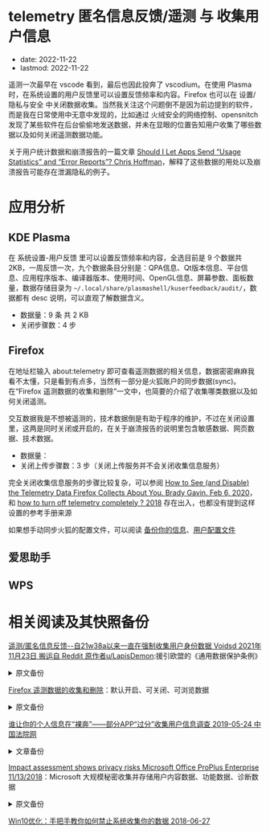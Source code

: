 # telemetry 匿名信息反馈/遥测 与 收集用户信息
- date: 2022-11-22
- lastmod: 2022-11-22

遥测一次最早在 vscode 看到，最后也因此投奔了 vscodium。在使用 Plasma 时，在系统设置的用户反馈里可以设置反馈频率和内容。Firefox 也可以在 设置/隐私与安全 中关闭数据收集。当然我关注这个问题倒不是因为前边提到的软件，而是我在日常使用中无意中发现的，比如通过 火绒安全的网络控制、opensnitch 发现了某些软件在后台偷偷地发送数据，并未在显眼的位置告知用户收集了哪些数据以及如何关闭遥测数据功能。

关于用户统计数据和崩溃报告的一篇文章 [Should I Let Apps Send “Usage Statistics” and “Error Reports”? Chris Hoffman](https://www.howtogeek.com/166021/htg-explains-why-do-so-many-apps-want-to-send-usage-statistics-and-should-i-let-them/)，解释了这些数据的用处以及崩溃报告可能存在泄漏隐私的例子。

# 应用分析
## KDE Plasma

在 系统设置-用户反馈 里可以设置反馈频率和内容，全选目前是 9 个数据共2KB，一周反馈一次，九个数据条目分别是：QPA信息、Qt版本信息、平台信息、应用程序版本、编译器版本、使用时间、OpenGL信息、屏幕参数、面板数量，数据存储目录为 `~/.local/share/plasmashell/kuserfeedback/audit/`，数据都有 desc 说明，可以直观了解数据含义。

- 数据量：9 条 共 2 KB
- 关闭步骤数：4 步

## Firefox

在地址栏输入 about:telemetry 即可查看遥测数据的相关信息，数据密密麻麻我看不太懂，只是看到有点多，当然有一部分是火狐账户的同步数据(sync)。在“Firefox 遥测数据的收集和删除”一文中，也简要的介绍了收集哪类数据以及如何关闭遥测。

交互数据我是不想被遥测的，技术数据倒是有助于程序的维护，不过在关闭设置里，这两是同时关闭或开启的，在关于崩溃报告的说明里包含敏感数据、网页数据、技术数据。

- 数据量：
- 关闭上传步骤数：3 步（关闭上传服务并不会关闭收集信息服务）

完全关闭收集信息服务的步骤比较复杂，可以参阅 [How to See (and Disable) the Telemetry Data Firefox Collects About You. Brady Gavin. Feb 6, 2020](https://www.howtogeek.com/557929/how-to-see-and-disable-the-telemetry-data-firefox-collects-about-you/)，和 [how to turn off telemetry completely ? 2018](https://support.mozilla.org/en-US/questions/1197144) 存在出入，也都没有提到这样设置的参考手册来源

如果想手动同步火狐的配置文件，可以阅读 [备份你的信息](https://support.mozilla.org/zh-CN/kb/%e5%a4%87%e4%bb%bd%e4%bd%a0%e7%9a%84%e4%bf%a1%e6%81%af)、[用户配置文件](https://support.mozilla.org/zh-CN/kb/%E7%94%A8%E6%88%B7%E9%85%8D%E7%BD%AE%E6%96%87%E4%BB%B6)

## 爱思助手
## WPS

# 相关阅读及其快照备份

[遥测/匿名信息反馈--自21w38a以来一直在强制收集用户身份数据 Voidsd 2021年11月23日 搬运自 Reddit 原作者u/LapisDemon](https://mcbar.club/d/454-21w38a):援引欧盟的《通用数据保护条例》
<details>
<summary>原文备份</summary>

Minecraft玩家们，还有Mojang和微软员工们，如果他们可能会看到这篇文章的话，大家好。
在快照21w38a开始，遥测功能被重新添加回来，但a在用户界面/启动器中并没有添加关闭该功能的选项。
总体上来看，微软至少侵犯了GDPR的数项权利（更多内容见下文）。

遥测，以前被称为匿名信息反馈（Snooper Settings），在不久前曾被移除，不过在那时你可以在设置中禁用它。
你可以通过21w38a更新日志来了解21w38a通过遥测收集哪些数据。

正如我在已关闭的bugpost遥测无法被关闭上所评论的那样，对这种更改的处理方式并不理想。

遥测应该是可选的，而且为了符合GDPR的要求，它必须是可选的。
GDPR的同意要求：https://gdpr.eu/gdpr-consent-requirements
GDPR数据主体的权利：https://gdpr.eu/tag/chapter-3
感谢/u/11people5提供的链接!
GDPR“被遗忘权”：https://gdpr.eu/right-to-be-forgotten
以及更多
如果我列出微软违反的所有GDPR的规定，那么这篇文章将会变得更长，因此我不会在这里列出。

我特别关注的是发送用户ID（XUID），即用户标识符。
这意味着用户可以被追踪，不仅是他们的电子邮件，一般来说，所有有被追踪的价值的数据都与这个用户标识符有关，例如，像聊天记录、年龄组、位置、你的IP、你的Xbox账户中连接/添加的家庭/朋友、你的游戏、游戏中的统计数据，以及更多数据，可能是比我们所知道的更多的数据挖掘（在服务条款中，它往往只是以一种含糊的、美化的、无害的方式被提及），至于哪些是出于商业原因的数据挖掘，我们最多只是在微软的服务条款和Xbox服务条款中被浅显地告知。

XUID是用于标识每个Xbox帐户的唯一用户标识符。
你用这个帐户做的任何事情都需要用到XUID，而不是仅限于Minecraft Java版。

编辑 再次说明一下这个问题，我已经被私下问过几次了。
如果游戏性能是（至少目前）遥测的唯一原因，那么XUID也被追踪就没有意义了。
肯定有其他原因，而我还没有找到Mojang或微软官方的明确、透明的声明，能够说明他们的理由到底是什么的声明。

鉴于微软的地位，以及XUID的用处，目前这似乎是一个-不为人知的-与商业有关的决定，用基本的逻辑加上基本的代码知识，你就会发现情况正收集玩家的XUID并不能帮助Mojang优化游戏。
事实上，在遥测快照发布的第二天，就出现了几个绕过遥测的MOD。
之后的几天，出现了越来越多的帮助玩家绕过遥测的mod。这应该足以说明问题。

Minecraft社区应该被公开告知，关于遥测的每一个细节，没有被美化过的诚实的细节，关于收集XUID的理由的细节。玩家应当自行决定自己是否同意遥测。

追踪XUID，找着“这可能提升游戏性能”的借口去追踪用户的个人信息，在我个人看来这并不是好事，因此我坚决反对强制性的遥测。

在快照中，唯一暗示XUID被用于改善游戏性能以外的用途的措辞是。

    “为了更好地了解我们的玩家并改善他们的体验”

然后，它继续说世界性能。

    “具体来说，我们希望在今年晚些时候的洞穴和悬崖更新的第二部分中，确保更强的世界生成性能。”

这使得它看起来--对于外行人来说--好像遥测仅仅是为了改善游戏性能而采取的，由于我们都喜欢Minecraft和Mojang，我们当然愿意在这里帮忙。
我自己也是这样做的，早在Mojang不属于微软的时候，我就自愿启用了遥测功能。

但是，"为了更好地了解我们的玩家 "和 "改善他们的体验 "是极其广泛的解释，这听起来比它实际上可能更无害。Mojang不会说：
“我们也会追踪你的XUID，虽然不需要它来提高游戏性能，但出于商业原因，微软想知道关于Minecraft用户的详情，他们只能通过将XUID添加到遥测中来达成这一目的” - 他们会指着那一句短语，并认为他们已经把关于收集XUID的理由告诉了玩家。

大多数用户不知道如何理解商业上的或政治上的言论。
如果他们知道这一切意味着什么，他们中的一些人至少会不同意，不顺从，不玩那些 "间谍版本"，不迁移。除非他们可以拒绝微软/Xbox对用户数据的一切挖掘，除非数据挖掘是100%匿名的，100%为了改进游戏，0%为了商业原因。我想自己决定是否希望微软提供给我一些商业相关的东西，而不是让我的Xbox配置文件/ XUID告诉微软我将是微软的X产品或Y产品的完美候选人。

最糟的是，大多数用户信任Mojang。
说实话，他们喜欢他们的开发者。

我个人感到失望的是-据我所知-没有一个Mojang员工向社区解释这到底意味着什么。- 顺带一提，根据GDPR的规定，Mojang必须要解释收集用户数据的原因。
我不知道Mojang是否在内部向微软表达了他们的担忧。
如果他们这么做了，但微软禁止他们公开发表任何言论，那么我收回我刚刚写的内容。
这样的话就100%是微软的问题了，至少Mojang尝试过为玩家发声。

更让我担心的是，更新日志中写道。
“目前仅在世界加载阶段有效” - “目前”，“世界加载阶段”。这暗示了将来会有更多的内容，其他的 “阶段”，更多的遥测数据被收集，而且我们还不知道我们是否可以选择拒绝这些数据收集。

我不喜欢有人在收集所有这些数据以及在未来收集那些我们不清楚的数据之前，不通过某种形式的协议文本彻底通知我，并确保我没有遗漏一些东西，比如我必须勾选的协议文本，其中向我解释了收集这些数据的所有原因（不是含糊不清的“为了更好地了解我们的玩家”，而是实际的潜在商业原因，如果这也是一个原因的话，除了“性能改进”之外的原因），我的数据被储存在哪里，传输的安全性如何，我的数据何时会被自动删除，以及是否匿名等等。我甚至不想勾选“同意所有的服务协议条款”，只想单独勾选部分内容，或者可以选择不勾选涉及隐私以及只是数据挖掘的内容。

我明白优化世界性能的重要性，但这种优化性能的方式引起了对用户隐私和数据保护的担忧，因此必须加入选择退出的选项，或者在已经存在这个选项的情况下指出它的存在。

此外，在已经收集了数据的情况下，可以选择删除这些数据，也可以选择要求对自己被收集风数据进行全面存档。

Minecraft/Xbox未被列入https://docs.microsoft.com/en-us/compliance/regulatory/gdpr-data-subject-requests
由于遥测只适用于迁移的玩家（当然也包括那些使用Microsoft账户的玩家），这应当得到官方的承认。

我强调迁移的原因是，如果玩家选择迁移，他们必须充分意识到迁移所带来的问题。所有问题。不仅是目前的问题，还有迁移后未来微软的计划。
微软究竟会收集哪些数据，在哪里收集，收集多长时间，谁会因为什么原因得到哪部分数据，以及这些个人用户数据会被如何处理。在这之后Minecraft玩家才能对是否接受它做出明智的决定。

由于遥测技术仅用于已迁移的账户（当然还有基岩版玩家），在微软的登录系统中必须有一个选择退出的选项（迁移后），而且还必须非常清楚地说明它在哪里，并被放在明显的位置，最好是在登录时。也许选择退出的选项也可以通过启动器/用户界面来实现，尽管我怀疑微软宁愿在Xbox账户的某个地方这样做，这样用户就会留在他们的生态体系中。此外，目前的Xbox账户是如此不清晰，如此难以浏览，所以用户不会马上看到它来选择退出，除非社区中的大部分玩家都对此感到不满并要求微软在登录时增加明显的选择退出选项。

此外，在我个人看来，整个迁移过程不够透明，在多次联系尝试和要求澄清之后，有关迁移的具体问题没有得到答复。

最后但同样重要的是，https://www.minecraft.net/zh-hans/privacy/gdpr 已经不是最新的了，应该尽快调整。

感谢您的阅读。如果Mojang的任何人碰巧发现了这个帖子，请考虑尝试改变这一切。
Meri

展望未来：除了遥测微软还整了哪些损人利己的东西？

Voidsd： https://www.privacycompany.eu/blogpost-en/impact-assessment-shows-privacy-risks-microsoft-office-proplus-enterprise，https://www.forbes.com/sites/emmawoollacott/2019/10/22/microsofts-eu-contracts-breach-gdpr/amp 等
</details>


[Firefox 遥测数据的收集和删除](https://support.mozilla.org/zh-CN/kb/telemetry-clientid)：默认开启、可关闭、可浏览数据
<details>
<summary>原文备份</summary>

Firefox 默认情况下会收集遥测数据。我们收集此数据是为了帮助提高 Firefox 的性能和稳定性。遥测数据由两个数据集组成：交互数据和技术数据。
什么是交互和技术数据？

交互数据包括你与 Firefox 的交互信息，如打开的标签页和窗口的数量、访问的网页数量、安装的 Firefox 附加组件的数量和类型、会话时长，以及 Mozilla 或我们的合作伙伴提供的 Firefox 功能，如与 Firefox 搜索功能和搜索合作伙伴推荐的交互数据。

技术数据包括有关你的 Firefox 版本和语言、设备操作系统和硬件配置、内存、有关崩溃和错误的基本信息、自动化过程（如更新、安全浏览）的结果的信息。当 Firefox 向我们发送数据时，你的 IP 地址将作为我们服务器日志的一部分临时收集。IP 地址每14天删除一次。
我可以了解有关遥测数据收集的更多信息吗？

可以! 你可以通过在浏览器的地址栏中输入 about:telemetry 来了解我们的遥测数据收集。该页面将向你显示当前会话中发送到 Firefox 的遥测数据。你还可以查看已存档的信息。

请阅读 Firefox 数据文档概览 和 桌面版遥测数据文档 来学习我们如何处理你的数据。你可以从我们供用户公开使用的 探针词典 了解有关特定探针的更多信息。

任何数据收集或共享都遵守我们的 Firefox 数据收集政策。

遥测收集 - Windows 默认浏览器趋势 - 了解我们如何为 Windows 用户收集和使用遥测数据的一个例子。
遥测数据将保留多长时间？

我们将遥测数据保留13个月。
如何选择退出或删除遥测数据？

你可以随时选择 不发送 任何 Firefox 遥测信息。如果你选择不发送遥测数据，我们还将将此视为删除先前收集的任何数据的请求。选择退出后的30天内，数据将被删除。

要选择不发送任何 Firefox 遥测信息：

    点击菜单按钮 Fx89menuButton 并选择 设置。
    选择 隐私和安全 面板.
    滚动到 Firefox 数据收集与使用 部分。
    取消勾选 允许 Firefox 向 Mozilla 发送技术信息及交互数据 复选框。 

要了解有关 Mozilla 接收什么数据以及如何使用它们的更多信息，请参阅 Firefox 隐私声明。
</details>


[谁让你的个人信息在“裸奔”——部分APP“过分”收集用户信息调查 2019-05-24 中国法院网](https://www.chinacourt.org/article/detail/2019/05/id/3955440.shtml)
<details>
<summary>文章备份</summary>

谁让你的个人信息在“裸奔”——部分APP“过分”收集用户信息调查 2019-05-24 10:25:11 | 来源：新华网 | 作者：胡林果 毛鑫

看小说的APP要读取用户短信、贷款类APP要访问摄像头并拍照、上网类APP要读取用户通讯录……伴随着移动互联网的飞速发展，大量APP在不知不觉中收集了一些与自身业务无关的信息，个人信息在网络空间中“裸奔”的现象屡禁不绝。

　　8亿用户的APP被曝超范围收集用户信息

　　一款号称可“一键连接WiFi”的APP WiFi万能钥匙已成为不少人的手机必备。公开数据显示，其月活跃用户已经达到8亿。然而，这款被视为“蹭网利器”的APP，近期却被曝光存在超范围收集用户信息的行为。

　　广东省公安厅近日公布，2019年一季度，广东警方共监测发现1670余款APP存在超范围收集用户信息行为。其中WiFi万能钥匙、钱聚易等10款APP问题突出，特别是WiFi万能钥匙问题最多，共超范围收集了7类信息。据通报，WiFi万能钥匙（4.3.56版本）存在读取用户短信或彩信、联系人，收集用户设备上已知账号，使用用户设备摄像头或麦克风等问题。

　　APP超范围收集用户信息现象并不少见。根据爱加密大数据中心提供的数据，截至2019年3月底，该中心已收录安卓应用270多万个，iOS应用190多万个，30%以上的APP存在不同程度的越权、超范围收集等行为。

　　“这么做多是为了收集用户的经济状况、消费偏好、活动区域等信息，对用户进行精细的人物画像，以支持产品研发更新，或精准推送广告。”广东省公安厅网警总队案件科副科长黄建邦说。

　　暨南大学网络空间安全学院院长翁健表示，“获取用户设备上已知账号列表”易泄露用户隐私。攻击者有可能利用掌握的账号，实行撞库等网络攻击，即从安全性较弱的账号中获取的用户名密码，来推测强安全措施的账号和密码。

　　此外，调用权限发送短信也是手机木马的主要传播方式之一。翁健介绍，应用程序可通过该种方式将带有病毒的链接放入短信中，并依次发送给用户相关联系人，一旦有人点击该链接，则会感染病毒。

　　过度索权套路多 “迷魂阵”里走不出

　　一款主打便捷连网的APP为啥要索取这些“八竿子打不着”的信息权限？

　　记者在安卓手机应用市场上下载该APP后发现，页面弹出的窗口询问“WiFi万能钥匙需要以下权限，是否允许？”包括用户位置、电话、信息、通讯录、相机等权限，但只有点击“允许”才可下载。

　　该产品有关负责人表示，目前，WiFi万能钥匙除了提供WiFi连接以外，产品中也提供资讯、社交等其他服务，广东警方提到的额外获取的权限，是所有社交软件都会需要获取的正常权限。

　　记者发现，安卓版本的WiFi万能钥匙产品内，确有所谓的社交功能“附近的人”，然而记者点击后发现，使用“附近的人”功能需要另外下载“连信”APP。不仅如此，该APP的下载安装并未经过应用市场。截至记者发稿时，“连信”APP在安卓应用市场内仍无法通过关键字搜索出来。

　　业内人士表示，此举意味着WiFi万能钥匙的相关产品“连信”APP未经过安卓应用市场的审核，即使用户可以自主选择提供或不提供相应权限，但用户下载使用仍存在一定的风险。

　　此外，WiFi万能钥匙调用的权限实际上是为另一款APP使用，这是为其他APP规避监管“打掩护”，既侵犯了用户的知情权，同时也把用户拉进了“迷魂阵”——难以辨别哪一类信息权限是与产品服务直接相关的。

　　那么是否关掉所有的权限即可保护用户个人信息呢？事实上并不容易。

　　翁健表示，有的权限看似与APP运行无关，其实后台的服务需要这些权限。然而，有的开发者故意将APP的超范围权限与正常权限的模块“打包”，导致在阻隔了APP的超范围权限后，正常程序无法运行。

　　专家建议从源头端加强公民个人信息保护

　　黄建邦表示，正因为企业收集这些信息的成本远低于可能的收益，导致很多APP索权无度，也就有了“不管有用没用，先收集来再说”的心态和做法。

　　对于如何从源头端保护用户个人信息，专家建议，首先应用商店要做好把关，对上架下载量大的APP要求经过人工检测，并确立一个原则——每个APP只给最低的信息收集权限，且每次信息收集都要获得用户许可。

　　近日，由中央网信办、工信部、公安部、市场监管总局指导成立的APP专项治理工作组起草了《APP违法违规收集使用个人信息行为认定方法（征求意见稿）》，该征求意见稿将APP违法违规收集使用个人信息分为7种情形。翁健认为，该文件明确了违规APP行为的具体认定标准，有助于网络安全法的相关要求真正落地见效。

　　黄建邦呼吁，从立法的角度对用户个人信息进行分类分级管理，明确APP收集哪一类信息需要哪些授权程序，可探索信息收集备案制，信息收集只有经过法律授权而非简单用户授权才可行。 
</details>


[Impact assessment shows privacy risks Microsoft Office ProPlus Enterprise 11/13/2018](https://www.privacycompany.eu/blogpost-en/impact-assessment-shows-privacy-risks-microsoft-office-proplus-enterprise)：Microsoft 大规模秘密收集并存储用户内容数据、功能数据、诊断数据
<details>
<summary>原文备份</summary>

On behalf of the Ministry of Security and Justice, Privacy Company carried out a DPIA on DPIA on Microsoft Office ProPlus (Office 2016 MSI and Office 365 CTR). At the request of the Ministry, we publish this blog about the findings. For questions about the research you can contact SLM Rijk (Strategic Vendor Management Microsoft Rijk), accessible via press release from the Ministry of Justice, 070 370 73 45.

The SLM Rijk conducts negotiations with Microsoft for approximately 300.000 digital work stations of the national government. The Enterprise version of the Office software is deployed by different governmental organisations, such as ministries, the judiciary, the police and the taxing authority.

The results of this Data Protection Impact Assessment (DPIA) are alarming. Microsoft collects and stores personal data about the behaviour of individual employees on a large scale, without any public documentation. The DPIA report (in English) as published by the Ministry is available here

Starting today, and with the help of Microsoft, SLM Rijk offers zero exhaust settings to admins of government organisations. During the writing of this DPIA, Microsoft has committed to take a number of other important measures to lower the data protection risks.

‍
Office 2016 and Office 365

Most government organisations in the Netherlands use versions of Office 2016 and Office 365 (or even older versions) that are installed on the computers of the government employees. The organisations store the content data locally, in their own data centres (on premise). But this will change. SLM Rijk conducts a pilot with data storage in the Microsoft cloud, in SharePoint, and in OneDrive. There is also a test with the web-only version of Office 365, where the software is no longer installed on the end-user devices.

‍
Large scale and covert collection of personal data

Microsoft systematically collects data on a large scale about the individual use of Word, Excel, PowerPoint and Outlook. Covertly, without informing people. Microsoft does not offer any choice with regard to the amount of data, or possibility to switch off the collection, or ability to see what data are collected, because the data stream is encoded. Similar to the practice in Windows 10, Microsoft has included separate software in the Office software that regularly sends telemetry data to its own servers in the United States. For example, Microsoft collects information about events in Word, when you use the backspace key a number of times in a row, which probably means you do not know the correct spelling. But also the sentence before and after a word that you look up in the online spelling checker or translation service. Microsoft not only collects use data via the inbuilt telemetry client, but also records and stores the individual use of Connected Services. For example, if users access a Connected Service such as the translate service through the Office software, Microsoft can store the personal data about this usage in so called system-generated event logs.

‍
Difference between content, diagnostic, and functional data

Microsoft provides services over the Internet. From a technical perspective, it is inevitable that you have to provide data to Microsoft, such as the header of your e-mail and your IP address in order to be able to use the services. But Microsoft should not store these transient, functional data, unless the retention is strictly necessary, for example, for security purposes. In this DPIA report (data protection impact assessment report), the data which Microsoft collects via Office ProPlus are divided in three categories:

    Content data: the content of files and communication that you store in your own datacenter or on cloud computers of Microsoft
    Functional data: the data you have to transmit over het Internet to be able to connect to Microsoft’s internet services
    Diagnostic data: the data that Microsoft stores for analysis of the usage of the services

In the report, Privacy Company uses these three categories of data in analogy with the division of communications data in ePrivacy law in Europe. This legislation distinguishes between (i) content, (ii) traffic/location data that are generated as a result of using the communication services, and (iii) data that are strictly necessary to transmit the communication, but have to be erased or anonymised immediately afterwards.

Microsoft emphasises that the company does not use these categories. Microsoft uses, amongst others, the categories of ‘Customer Data’ and ‘Personal Data’. Microsoft only uses the term Diagnostic Data for the specific telemetry data collected via the inbuilt software client in the locally installed Office software.

‍
23.000 to 25.000 types of events

Microsoft does not (yet) offer a possibility to inspect the contents of the diagnostic data flow. Microsoft has explained that 23.000 to 25.000 types of events are sent to Microsoft’s servers, and that 20 to 30 engineer teams work with these data. The engineers can dynamically add new events to the data stream from all computers with Office ProPlus. This collection of data is much more specific than in Windows 10 telemetry. If the telemetry is set to ‘full’ in Windows 10, it involves one thousand up to twelve hundred types of events. And 10 teams with engineers. The Dutch DPA conducted an investigation in 2017 of the processing of telemetry data in the consumer and small business versions of Windows 10 (Home and Pro).

The Dutch DPA concluded that Microsoft violated data protection law on many counts, amongst others through the lack of transparency and purpose limitation, and the lack of a legal ground for the processing.

In response to that investigation, Microsoft made some adjustments in the spring 2018 release of the software. The Dutch DPA concluded (prior to the actual release of the software, press release in Dutch only) that the improvement plan presented by Microsoft would end all violations. The Dutch DPA did not investigate data processing via the Office software.

‍
Microsoft as a (joint) controller and not as a data processor

Microsoft determines the purposes of the processing of the diagnostic data in the Office software, and the retention period of the data (30 days up to 18 months, or even longer if deemed necessary by Microsoft). The DPIA report shows that Microsoft processes the diagnostic data for 7 purposes, and for all other purposes Microsoft deems to be compatible with those purposes. Because Microsoft determines the purposes and the means (of the retention period), Microsoft acts as a controller, and not as a data processor.

The 7 purposes are:

    Security (identifying and mitigating security threats and risks as quickly as possible through updates to Office ProPlus Applications and remediation of connected services)
    Up to Date (delivering and installing the latest updates to the Office ProPlus Applications without disruption to the experience)
    Performing Properly (identifying and mitigating anomalies, “bugs,” and other product issues as quickly as possible through updates to the Office ProPlus Applications and remediation of connected services)
    Product development (learning to add new features)
    Product innovation (business intelligence, develop new services)
    General inferences based on long-term analysis, support machine learning
    Showing targeted recommendations on screen to the user
    Purposes Microsoft deems compatible with any these 7 purposes.

The Office ProPlus software includes the use of a number of online services. But Microsoft also offers so called ‘discretionary’ (voluntary) Connected Services, such as the online spelling checker and the translation service. Microsoft only considers itself to be a data controller when people use these discretionary Connected Services. In that case, Microsoft processes the personal data about the use of these services for all 12 purposes listen in its general privacy statement.

‍
High data protection risks for data subjects

The DPIA report provides an extensive description of 8 high data protection risks for data subjects. The government organisations that use Office should, however, determine themselves what the specific risks are, based on the specific personal data they process. This DPIA report is meant to assist, not to replace.

During the writing of this DPIA report, Microsoft has already made commitments to SLM Rijk to make important adjustments to lower the risks. Microsoft has developed zero-exhaust settings. Microsoft also intends to provide adequate information, include a data viewer tool for the telemetry data from Office and provide an option to administrators to determine the desired level of telemetry. Additionally, SLM Rijk and Microsoft office will jointly work on the correct qualification of Microsoft as a (joint) controller or data processor.

Some residual risks can be mitigated if the government organisations will use the newly developed settings to minimise the processing of telemetry data. There are 6 remaining high risks for data subjects.

    The unlawful storage of sensitive/classified/special categories of data, both in metadata and in, for example, subject lines of e-mails
    The incorrect qualification of Microsoft as a data processor, instead of as joint controller as defined in article 26 of the GDPR
    The lack of purpose limitation, both for the processing of historically collected diagnostic data and the possibility to dynamically add new types of events
    The transfer of (all kinds of) diagnostic data outside of the EEA, while the current legal ground for Office ProPlus is the Privacy Shield and the validity of this agreement is subject of a procedure at the European Court of Justice
    The indefinite retention period of diagnostic data and the lack of a tool to delete historical diagnostical data

What can the admins do now to lower the risks? Admins of the Enterprise version of Office ProPlus can already take a number of specific measures to lower the privacy risks for employees and other people in the Netherlands.

    Apply the new zero-exhaust settings
    Centrally prohibit the use of Connected Services
    Centrally prohibit the option for users to send personal data to Microsoft to ‘improve Office’
    Do not use SharePoint Oneline / OneDrive
    Do not use the web-only version of Office 365
    Periodically delete the Active Directory account of some VIP users, and create new accounts for them, to ensure that Microsoft deletes the historical diagnostic data
    Consider using a stand-alone deployment without Microsoft account for confidential/sensitive data
    Consider conducting a pilot with alternative software, after having conducted a DPIA on that specific processing This could be a pilot with alternative open source productivity software. This would be in line with the Dutch government policy to promote open standards and open source software.

These measure are not in all cases realistic or feasible. It is not possible for the (Enterprise) customers of Office to solve all problems. With regard to the contracts and transfer of personal data to the USA, a European solution must be sought.
</details>


[Win10优化：手把手教你如何禁止系统收集你的数据 2018-06-27](https://post.smzdm.com/p/720270/)

[]()

